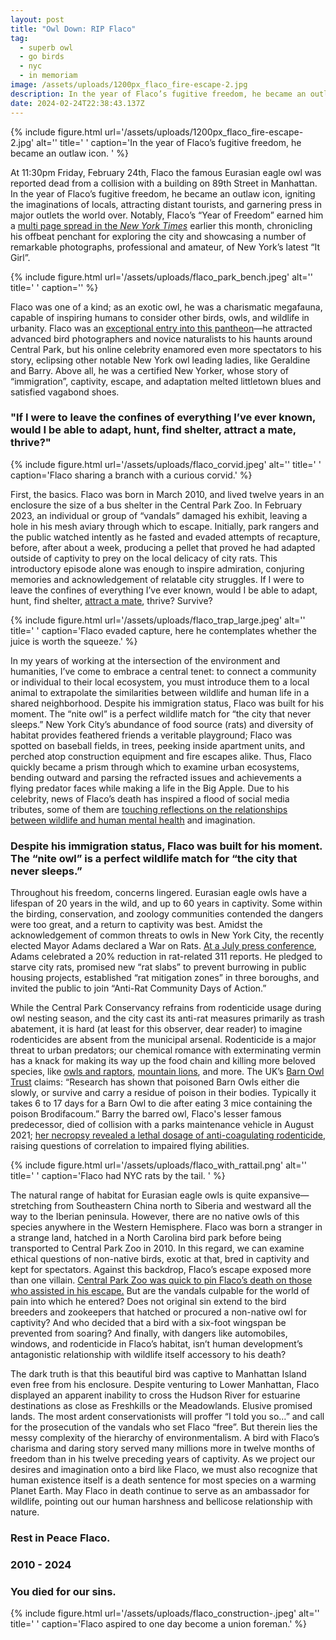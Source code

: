 ```yaml
---
layout: post
title: "Owl Down: RIP Flaco"
tag:
  - superb owl
  - go birds
  - nyc
  - in memoriam
image: /assets/uploads/1200px_flaco_fire-escape-2.jpg
description: In the year of Flaco’s fugitive freedom, he became an outlaw icon.
date: 2024-02-24T22:38:43.137Z
---
```

{% include figure.html url='/assets/uploads/1200px_flaco_fire-escape-2.jpg' alt='' title='   ' caption='In the year of Flaco’s fugitive freedom, he became an outlaw icon. ' %}

At 11:30pm Friday, February 24th, Flaco the famous Eurasian eagle owl was reported dead from a collision with a building on 89th Street in Manhattan. In the year of Flaco’s fugitive freedom, he became an outlaw icon, igniting the imaginations of locals, attracting distant tourists, and garnering press in major outlets the world over. Notably, Flaco’s “Year of Freedom” earned him a [multi page spread in the *New York Times*](https://www.nytimes.com/2024/02/02/nyregion/flaco-owl-central-park-zoo.html) earlier this month, chronicling his offbeat penchant for exploring the city and showcasing a number of remarkable photographs, professional and amateur, of New York’s latest “It Girl”. 

{% include figure.html url='/assets/uploads/flaco_park_bench.jpeg' alt='' title='   ' caption='' %}

Flaco was one of a kind; as an exotic owl, he was a charismatic megafauna, capable of inspiring humans to consider other birds, owls, and wildlife in urbanity. Flaco was an [exceptional entry into this pantheon](https://en.wikipedia.org/wiki/Birding_in_New_York_City#Celebrity_birds)—he attracted advanced bird photographers and novice naturalists to his haunts around Central Park, but his online celebrity enamored even more spectators to his story, eclipsing other notable New York owl leading ladies, like Geraldine and Barry. Above all, he was a certified New Yorker, whose story of “immigration”, captivity, escape, and adaptation melted littletown blues and satisfied vagabond shoes. 

### **"If I were to leave the confines of everything I’ve ever known, would I be able to adapt, hunt, find shelter, attract a mate, thrive?"**

{% include figure.html url='/assets/uploads/flaco_corvid.jpeg' alt='' title='   ' caption='Flaco sharing a branch with a curious corvid.' %}

First, the basics. Flaco was born in March 2010, and lived twelve years in an enclosure the size of a bus shelter in the Central Park Zoo. In February 2023, an individual or group of “vandals” damaged his exhibit, leaving a hole in his mesh aviary through which to escape. Initially, park rangers and the public watched intently as he fasted and evaded attempts of recapture, before, after about a week, producing a pellet that proved he had adapted outside of captivity to prey on the local delicacy of city rats. This introductory episode alone was enough to inspire admiration, conjuring memories and acknowledgement of relatable city struggles. If I were to leave the confines of everything I’ve ever known, would I be able to adapt, hunt, find shelter, [attract a mate](https://hellgatenyc.com/many-birders-are-wondering-will-flaco-fuck), thrive? Survive?

{% include figure.html url='/assets/uploads/flaco_trap_large.jpeg' alt='' title='   ' caption='Flaco evaded capture, here he contemplates whether the juice is worth the squeeze.' %}

In my years of working at the intersection of the environment and humanities, I’ve come to embrace a central tenet: to connect a community or individual to their local ecosystem, you must introduce them to a local animal to extrapolate the similarities between wildlife and human life in a shared neighborhood. Despite his immigration status, Flaco was built for his moment. The “nite owl” is a perfect wildlife match for “the city that never sleeps.” New York City’s abundance of food source (rats) and diversity of habitat provides feathered friends a veritable playground; Flaco was spotted on baseball fields, in trees, peeking inside apartment units, and perched atop construction equipment and fire escapes alike. Thus, Flaco quickly became a prism through which to examine urban ecosystems, bending outward and parsing the refracted issues and achievements a flying predator faces while making a life in the Big Apple. Due to his celebrity, news of Flaco’s death has inspired a flood of social media tributes, some of them are [touching reflections on the relationships between wildlife and human mental health](https://twitter.com/chrisstiawrence/status/1761238268333498558?s=51&t=YPX5jv7zrA34k0d0YHa_oA) and imagination. 

### **Despite his immigration status, Flaco was built for his moment. The “nite owl” is a perfect wildlife match for “the city that never sleeps.”**

Throughout his freedom, concerns lingered. Eurasian eagle owls have a lifespan of 20 years in the wild, and up to 60 years in captivity. Some within the birding, conservation, and zoology communities contended the dangers were too great, and a return to captivity was best. Amidst the acknowledgement of common threats to owls in New York City, the recently elected Mayor Adams declared a War on Rats. [At a July press conference](https://www.nyc.gov/office-of-the-mayor/news/539-23/mayor-adams-notches-early-victories-war-rats-first-anti-rat-day-action), Adams celebrated a 20% reduction in rat-related 311 reports. He pledged to starve city rats, promised new “rat slabs” to prevent burrowing in public housing projects, established “rat mitigation zones” in three boroughs, and invited the public to join “Anti-Rat Community Days of Action.” 

While the Central Park Conservancy refrains from rodenticide usage during owl nesting season, and the city cast its anti-rat measures primarily as trash abatement, it is hard (at least for this observer, dear reader) to imagine rodenticides are absent from the municipal arsenal. Rodenticide is a major threat to urban predators; our chemical romance with exterminating vermin has a knack for making its way up the food chain and killing more beloved species, like [owls and raptors](https://www.scientificamerican.com/article/super-toxic-rat-poision-kills-owls/), [mountain lions](https://www.nps.gov/samo/learn/news/gp-lion-exposed-to-poison.htm), and more. The UK’s [Barn Owl Trust](https://www.barnowltrust.org.uk/hazards-solutions/rodenticides/background-rat-poison-problem/#:~:text=Research%20has%20shown%20that%20poisoned,mice%20containing%20the%20poison%20Brodifacoum.) claims: “Research has shown that poisoned Barn Owls either die slowly, or survive and carry a residue of poison in their bodies. Typically it takes 6 to 17 days for a Barn Owl to die after eating 3 mice containing the poison Brodifacoum.” Barry the barred owl, Flaco's lesser famous predecessor, died of collision with a parks maintenance vehicle in August 2021; [her necropsy revealed a lethal dosage of anti-coagulating rodenticide](https://www.thecity.nyc/2021/09/21/barry-the-owl-was-poisoned-before-central-park-truck-hit-her/), raising questions of correlation to impaired flying abilities. 

{% include figure.html url='/assets/uploads/flaco_with_rattail.png' alt='' title='   ' caption='Flaco had NYC rats by the tail. ' %}

The natural range of habitat for Eurasian eagle owls is quite expansive—stretching from Southeastern China north to Siberia and westward all the way to the Iberian peninsula. However, there are no native owls of this species anywhere in the Western Hemisphere. Flaco was born a stranger in a strange land, hatched in a North Carolina bird park before being transported to Central Park Zoo in 2010. In this regard, we can examine ethical questions of non-native birds, exotic at that, bred in captivity and kept for spectators. Against this backdrop, Flaco’s escape exposed more than one villain. [Central Park Zoo was quick to pin Flaco’s death on those who assisted in his escape.](https://newsroom.wcs.org/News-Releases/articleType/ArticleView/articleId/22056/Flaco-the-Eurasian-Eagle-Owl-Has-Died.aspx) But are the vandals culpable for the world of pain into which he entered? Does not original sin extend to the bird breeders and zookeepers that hatched or procured a non-native owl for captivity? And who decided that a bird with a six-foot wingspan be prevented from soaring? And finally, with dangers like automobiles, windows, and rodenticide in Flaco’s habitat, isn’t human development’s antagonistic relationship with wildlife itself accessory to his death?

The dark truth is that this beautiful bird was captive to Manhattan Island even free from his enclosure. Despite venturing to Lower Manhattan, Flaco displayed an apparent inability to cross the Hudson River for estuarine destinations as close as Freshkills or the Meadowlands. Elusive promised lands. The most ardent conservationists will proffer “I told you so…” and call for the prosecution of the vandals who set Flaco “free”. But therein lies the messy complexity of the hierarchy of environmentalism. A bird with Flaco’s charisma and daring story served many millions more in twelve months of freedom than in his twelve preceding years of captivity. As we project our desires and imagination onto a bird like Flaco, we must also recognize that human existence itself is a death sentence for most species on a warming Planet Earth. May Flaco in death continue to serve as an ambassador for wildlife, pointing out our human harshness and bellicose relationship with nature. 

### **Rest in Peace Flaco.** 

### **2010 - 2024**

### **You died for our sins.**

{% include figure.html url='/assets/uploads/flaco_construction-.jpeg' alt='' title='   ' caption='Flaco aspired to one day become a union foreman.' %}
